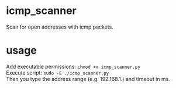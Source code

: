 # icmp_scanner
Scan for open addresses with icmp packets.

# usage
Add executable permissions: `chmod +x icmp_scanner.py` <br/>
Execute script: `sudo -E ./icmp_scanner.py` <br/>
Then you type the address range (e.g. 192.168.1.) and timeout in ms.
